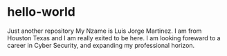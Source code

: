 # hello-world
Just another repository
My Nzame is Luis Jorge Martinez. I am from Houston Texas and I am really exited to be here. I am looking foreward to a career in Cyber Security, and expanding my professional horizon. 
